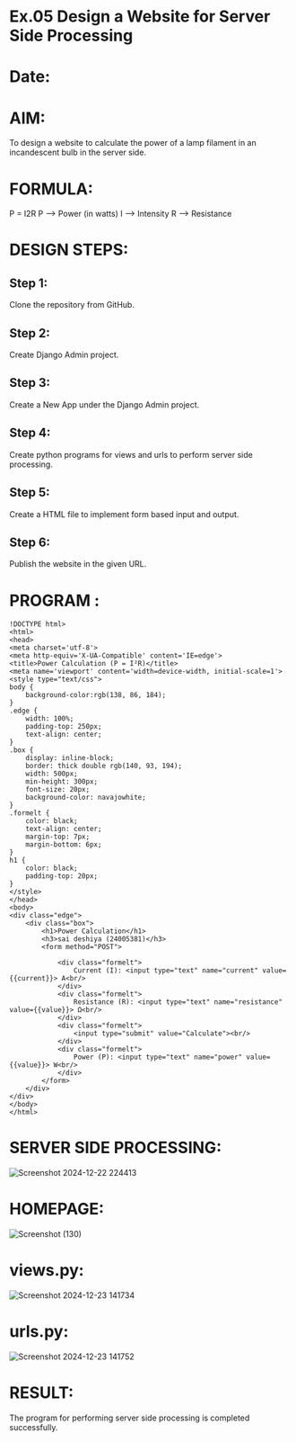 # Ex.05 Design a Website for Server Side Processing
# Date:
# AIM:
To design a website to calculate the power of a lamp filament in an incandescent bulb in the server side.

# FORMULA:
P = I2R
P --> Power (in watts)
 I --> Intensity
 R --> Resistance

# DESIGN STEPS:
## Step 1:
Clone the repository from GitHub.

## Step 2:
Create Django Admin project.

## Step 3:
Create a New App under the Django Admin project.

## Step 4:
Create python programs for views and urls to perform server side processing.

## Step 5:
Create a HTML file to implement form based input and output.

## Step 6:
Publish the website in the given URL.

# PROGRAM :
```
!DOCTYPE html>
<html>
<head>
<meta charset='utf-8'>
<meta http-equiv='X-UA-Compatible' content='IE=edge'>
<title>Power Calculation (P = I²R)</title>
<meta name='viewport' content='width=device-width, initial-scale=1'>
<style type="text/css">
body {
    background-color:rgb(138, 86, 184);
}
.edge {
    width: 100%;
    padding-top: 250px;
    text-align: center;
}
.box {
    display: inline-block;
    border: thick double rgb(140, 93, 194);
    width: 500px;
    min-height: 300px;
    font-size: 20px;
    background-color: navajowhite;
}
.formelt {
    color: black;
    text-align: center;
    margin-top: 7px;
    margin-bottom: 6px;
}
h1 {
    color: black;
    padding-top: 20px;
}
</style>
</head>
<body>
<div class="edge">
    <div class="box">
        <h1>Power Calculation</h1>
        <h3>sai deshiya (24005381)</h3>
        <form method="POST">
            
            <div class="formelt">
                Current (I): <input type="text" name="current" value={{current}}> A<br/>
            </div>
            <div class="formelt">
                Resistance (R): <input type="text" name="resistance" value={{value}}> Ω<br/>
            </div>
            <div class="formelt">
                <input type="submit" value="Calculate"><br/>
            </div>
            <div class="formelt">
                Power (P): <input type="text" name="power" value={{value}}> W<br/>
            </div>
        </form>
    </div>
</div>
</body>
</html>
```
# SERVER SIDE PROCESSING:

![Screenshot 2024-12-22 224413](https://github.com/user-attachments/assets/3172fc90-b7b5-424b-8484-0a78f4403250)


# HOMEPAGE:

![Screenshot (130)](https://github.com/user-attachments/assets/aaede69c-067a-4c0b-a767-25b72aaa60fa)

# views.py:


![Screenshot 2024-12-23 141734](https://github.com/user-attachments/assets/a995d39a-c096-4691-b026-a4c8d82c4717)

# urls.py:


![Screenshot 2024-12-23 141752](https://github.com/user-attachments/assets/e00eac45-b573-480b-b9f8-80fd4c147671)


# RESULT:
The program for performing server side processing is completed successfully.
